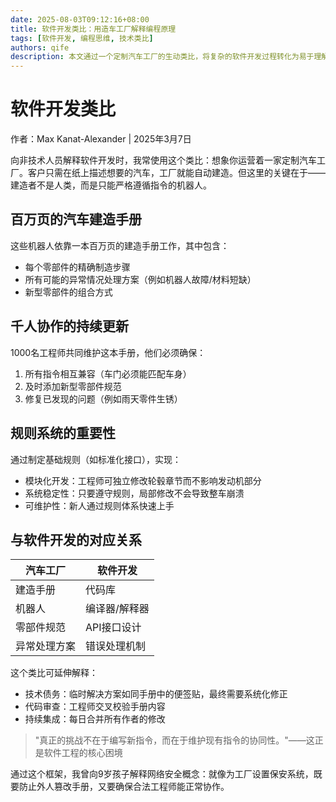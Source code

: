 ```yaml
---
date: 2025-08-03T09:12:16+08:00
title: 软件开发类比：用造车工厂解释编程原理
tags: [软件开发, 编程思维, 技术类比]
authors: qife
description: 本文通过一个定制汽车工厂的生动类比，将复杂的软件开发过程转化为易于理解的概念，涵盖代码协作、系统维护、技术债务等核心议题，适合技术从业者与非技术人员共同阅读。
---
```


# 软件开发类比

作者：Max Kanat-Alexander | 2025年3月7日

向非技术人员解释软件开发时，我常使用这个类比：想象你运营着一家定制汽车工厂。客户只需在纸上描述想要的汽车，工厂就能自动建造。但这里的关键在于——建造者不是人类，而是只能严格遵循指令的机器人。

## 百万页的汽车建造手册

这些机器人依靠一本百万页的建造手册工作，其中包含：
- 每个零部件的精确制造步骤
- 所有可能的异常情况处理方案（例如机器人故障/材料短缺）
- 新型零部件的组合方式

## 千人协作的持续更新

1000名工程师共同维护这本手册，他们必须确保：
1. 所有指令相互兼容（车门必须能匹配车身）
2. 及时添加新型零部件规范
3. 修复已发现的问题（例如雨天零件生锈）

## 规则系统的重要性

通过制定基础规则（如标准化接口），实现：
- 模块化开发：工程师可独立修改轮毂章节而不影响发动机部分
- 系统稳定性：只要遵守规则，局部修改不会导致整车崩溃
- 可维护性：新人通过规则体系快速上手

## 与软件开发的对应关系

| 汽车工厂          | 软件开发              |
|-------------------|-----------------------|
| 建造手册          | 代码库                |
| 机器人            | 编译器/解释器         |
| 零部件规范        | API接口设计           |
| 异常处理方案      | 错误处理机制          |

这个类比可延伸解释：
- 技术债务：临时解决方案如同手册中的便签贴，最终需要系统化修正
- 代码审查：工程师交叉校验手册内容
- 持续集成：每日合并所有作者的修改

> "真正的挑战不在于编写新指令，而在于维护现有指令的协同性。"——这正是软件工程的核心困境

通过这个框架，我曾向9岁孩子解释网络安全概念：就像为工厂设置保安系统，既要防止外人篡改手册，又要确保合法工程师能正常协作。